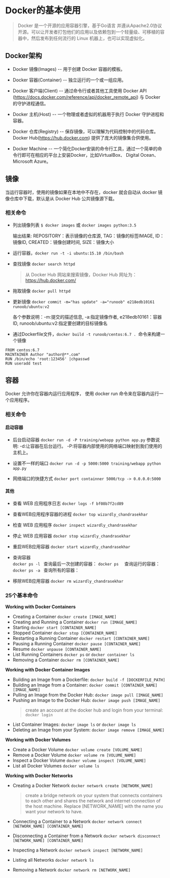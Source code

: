 # Docker的基本使用

> Docker 是一个开源的应用容器引擎，基于Go语言 并遵从Apache2.0协议开源。可以让开发者打包他们的应用以及依赖包到一个轻量级、可移植的容器中，然后发布到任何流行的 Linux 机器上，也可以实现虚拟化。

## Docker架构

* Docker 镜像(Images) -- 用于创建 Docker 容器的模板。

* Docker 容器(Container) -- 独立运行的一个或一组应用。

* Docker 客户端(Client) -- 通过命令行或者其他工具使用 Docker API (https://docs.docker.com/reference/api/docker_remote_api) 与 Docker 的守护进程通信。

* Docker 主机(Host) -- 一个物理或者虚拟的机器用于执行 Docker 守护进程和容器。

* Docker 仓库(Registry) -- 保存镜像，可以理解为代码控制中的代码仓库。 Docker Hub(https://hub.docker.com) 提供了庞大的镜像集合供使用。

* Docker Machine -- 一个简化Docker安装的命令行工具，通过一个简单的命令行即可在相应的平台上安装Docker，比如VirtualBox、 Digital Ocean、Microsoft Azure。


## 镜像

当运行容器时，使用的镜像如果在本地中不存在，docker 就会自动从 docker 镜像仓库中下载，默认是从 Docker Hub 公共镜像源下载。

### 相关命令

* 列出镜像列表 `$ docker images` 或 `docker images python:3.5`

    输出结果: REPOSITORY：表示镜像的仓库源,
        TAG：镜像的标签IMAGE, 
        ID：镜像ID, 
        CREATED：镜像创建时间, 
        SIZE：镜像大小

* 运行容器，`docker run -t -i ubuntu:15.10 /bin/bash `

* 查找镜像 `docker search httpd`

   > 从 Docker Hub 网站来搜索镜像，Docker Hub 网址为： https://hub.docker.com/

* 拖取镜像 `docker pull httpd`

* 更新镜像 `docker commit -m="has update" -a="runoob" e218edb10161 runoob/ubuntu:v2`

    各个参数说明：-m:提交的描述信息, 
                -a:指定镜像作者, 
                e218edb10161：容器ID,
                runoob/ubuntu:v2:指定要创建的目标镜像名

* 通过Dockerfile文件，`docker build -t runoob/centos:6.7 . `命令来构建一个镜像

```text
FROM centos:6.7
MAINTAINER Author "author@**.com"
RUN /bin/echo 'root:123456' |chpasswd
RUN useradd test
```

## 容器

Docker 允许你在容器内运行应用程序， 使用 docker run 命令来在容器内运行一个应用程序。

### 相关命令

#### 启动容器

* 后台启动容器 `docker run -d -P training/webapp python app.py`
    参数说明: -d:让容器在后台运行。 -P:将容器内部使用的网络端口映射到我们使用的主机上。

* 设置不一样的端口 `docker run -d -p 5000:5000 training/webapp python app.py `

* 网络端口的快捷方式 `docker port containner 5000/tcp -> 0.0.0.0:5000`

#### 其他

* 查看 WEB 应用程序日志 `docker logs -f bf08b7f2cd89`

* 查看WEB应用程序容器的进程 `docker top wizardly_chandrasekhar`

* 检查 WEB 应用程序 `docker inspect wizardly_chandrasekhar`   
        
* 停止 WEB 应用容器  `docker stop wizardly_chandrasekhar`

* 重启WEB应用容器  `docker start wizardly_chandrasekhar`

* 查询容器  
    `docker ps -l ` 查询最后一次创建的容器：
    `docker ps  ` 查询运行的容器：
    `docker ps -a ` 查询所有的容器：

* 移除WEB应用容器 `docker rm wizardly_chandrasekhar `

### 25个基本命令

__Working with Docker Containers__

* Creating a Container `docker create [IMAGE_NAME] `
* Creating and Running a Container ` docker run [IMAGE_NAME] `
* Starting ` docker start [CONTAINER_NAME] `
* Stopped Container `docker stop [CONTAINER_NAME] `
* Restarting a Running Container ` docker restart [CONTAINER_NAME] `
* Pausing a Running Container ` docker pause [CONTAINER_NAME] `
* Resume `docker unpause [CONTAINER_NAME]` 
* List Running Containers `docker ps` or `docker container ls`
* Removing a Container `docker rm [CONTAINER_NAME] `

__Working with Docker Container Images__

* Building an Image from a Dockerfile: ` docker build -f [DOCKERFILE_PATH] `
* Building an Image from a Container: `docker commit [CONTAINER_NAME] [IMAGE_NAME]`
* Pulling an Image from the Docker Hub: ` docker image pull [IMAGE_NAME] `
* Pushing an Image to the Docker Hub: ` docker image push [IMAGE_NAME] `
  > create an account at the docker hub and login from your terminal:  `docker login`
* List Container Images: `docker image ls` or `docker image ls`
* Deleting an Image from your System: `docker image remove [IMAGE_NAME]`

__Working with Docker Volumes__

* Create a Docker Volume `docker volume create [VOLUME_NAME] `
* Remove a Docker Volume `docker volume rm [VOLUME_NAME] `
* Inspect a Docker Volume `docker volume inspect [VOLUME_NAME]`
* List all Docker Volumes `docker volume ls`

__Working with Docker Networks__

* Creating a Docker Network ` docker network create [NETWORK_NAME] `
  >  create a bridge network on your system that connects containers to each other and shares the network and internet connection of the host machine. Replace [NETWORK_NAME] with the name you want your network to have.

* Connecting a Container to a Network `docker network connect [NETWORK_NAME] [CONTAINER_NAME] `
* Disconnecting a Container from a Network `docker network disconnect [NETWORK_NAME] [CONTAINER_NAME]`
* Inspecting a Network `docker network inspect [NETWORK_NAME]`
* Listing all Networks `docker network ls`
* Removing a Network `docker network rm [NETWORK_NAME]`


